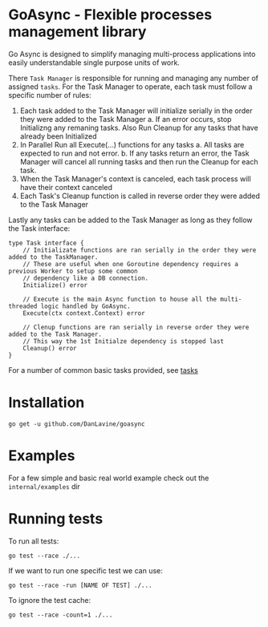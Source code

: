 # GoAsync - Flexible processes management library

Go Async is designed to simplify managing multi-process applications into easily understandable
single purpose units of work.

There `Task Manager` is responsible for running and managing any number of assigned `tasks`.
For the Task Manager to operate, each task must follow a specific number of rules:

1. Each task added to the Task Manager will initialize serially in the order they were added to the Task Manager
  a. If an error occurs, stop Initializng any remaning tasks. Also Run Cleanup for any tasks that have already been Initialized
2. In Parallel Run all Execute(...) functions for any tasks
  a. All tasks are expected to run and not error.
  b. If any tasks return an error, the Task Manager will cancel all running tasks and then run the Cleanup for each task.
3. When the Task Manager's context is canceled, each task process will have their context canceled
4. Each Task's Cleanup function is called in reverse order they were added to the Task Manager

Lastly any tasks can be added to the Task Manager as long as they follow the Task interface:
```
type Task interface {
	// Initializate functions are ran serially in the order they were added to the TaskManager.
	// These are useful when one Goroutine dependency requires a previous Worker to setup some common
	// dependency like a DB connection.
	Initialize() error

	// Execute is the main Async function to house all the multi-threaded logic handled by GoAsync.
	Execute(ctx context.Context) error

	// Clenup functions are ran serially in reverse order they were added to the Task Manager.
	// This way the 1st Initialze dependency is stopped last
	Cleanup() error
}
```

For a number of common basic tasks provided, see [tasks](./tasks)


# Installation

```
go get -u github.com/DanLavine/goasync
```

# Examples

For a few simple and basic real world example check out the `internal/examples` dir

# Running tests

To run all tests:
```
go test --race ./...
```

If we want to run one specific test we can use:
```
go test --race -run [NAME OF TEST] ./...
```

To ignore the test cache:
```
go test --race -count=1 ./...
```
